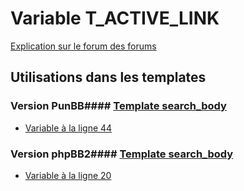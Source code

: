# Variable T_ACTIVE_LINK
[Explication sur le forum des forums](http://forum.forumactif.com/t294113-listing-des-variables#T_ACTIVE_LINK)
## Utilisations dans les templates
### Version PunBB#### [Template search_body](punbb/search_body.md)
* [Variable à la ligne 44](../punbb/search_body.tpl#L44)
### Version phpBB2#### [Template search_body](subsilver/search_body.md)
* [Variable à la ligne 20](../subsilver/search_body.tpl#L20)
